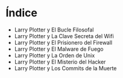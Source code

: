 
# Índice

- Larry Plotter y El Bucle Filosofal
- Larry Plotter y La Clave Secreta del Wifi
- Larry Plotter y El Prisionero del Firewall
- Larry Plotter y El Malware de Fuego
- Larry Plotter y La Orden de Unix
- Larry Plotter y El Misterio del Hacker
- Larry Plotter y Los Commits de la Muerte
